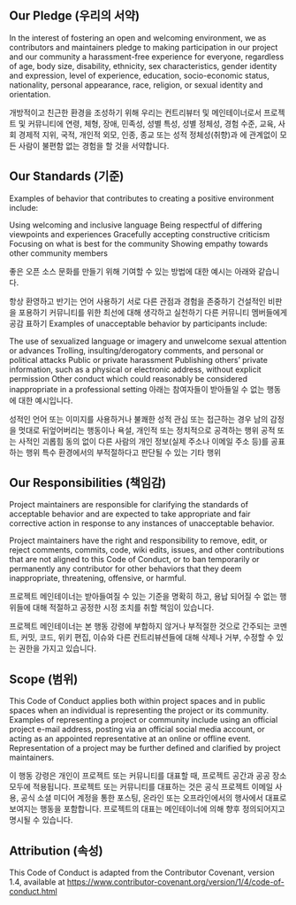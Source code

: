 
## Our Pledge (우리의 서약)
In the interest of fostering an open and welcoming environment, we as contributors and maintainers pledge to making participation in our project and our community a harassment-free experience for everyone, regardless of age, body size, disability, ethnicity, sex characteristics, gender identity and expression, level of experience, education, socio-economic status, nationality, personal appearance, race, religion, or sexual identity and orientation.

개방적이고 친근한 환경을 조성하기 위해 우리는 컨트리뷰터 및 메인테이너로서 프로젝트 및 커뮤니티에 연령, 체형, 장애, 민족성, 성별 특성, 성별 정체성, 경험 수준, 교육, 사회 경제적 지위, 국적, 개인적 외모, 인종, 종교 또는 성적 정체성(취향)과 에 관계없이 모든 사람이 불편함 없는 경험을 할 것을 서약합니다.

## Our Standards (기준)
Examples of behavior that contributes to creating a positive environment include:

Using welcoming and inclusive language
Being respectful of differing viewpoints and experiences
Gracefully accepting constructive criticism
Focusing on what is best for the community
Showing empathy towards other community members

  좋은 오픈 소스 문화를 만들기 위해 기여할 수 있는 방법에 대한 예시는 아래와 같습니다.

항상 환영하고 반기는 언어 사용하기
서로 다른 관점과 경험을 존중하기
건설적인 비판을 포용하기
커뮤니티를 위한 최선에 대해 생각하고 실천하기
다른 커뮤니티 멤버들에게 공감 표하기
Examples of unacceptable behavior by participants include:

The use of sexualized language or imagery and unwelcome sexual attention or advances
Trolling, insulting/derogatory comments, and personal or political attacks
Public or private harassment
Publishing others’ private information, such as a physical or electronic address, without explicit permission
Other conduct which could reasonably be considered inappropriate in a professional setting
아래는 참여자들이 받아들일 수 없는 행동에 대한 예시입니다.

성적인 언어 또는 이미지를 사용하거나 불쾌한 성적 관심 또는 접근하는 경우
남의 감정을 멋대로 뒤엎어버리는 행동이나 욕설, 개인적 또는 정치적으로 공격하는 행위
공적 또는 사적인 괴롭힘
동의 없이 다른 사람의 개인 정보(실제 주소나 이메일 주소 등)를 공표하는 행위
특수 환경에서의 부적절하다고 판단될 수 있는 기타 행위
## Our Responsibilities (책임감)
Project maintainers are responsible for clarifying the standards of acceptable behavior and are expected to take appropriate and fair corrective action in response to any instances of unacceptable behavior.

Project maintainers have the right and responsibility to remove, edit, or reject comments, commits, code, wiki edits, issues, and other contributions that are not aligned to this Code of Conduct, or to ban temporarily or permanently any contributor for other behaviors that they deem inappropriate, threatening, offensive, or harmful.

프로젝트 메인테이너는 받아들여질 수 있는 기준을 명확히 하고, 용납 되어질 수 없는 행위들에 대해 적절하고 공정한 시정 조치를 취할 책임이 있습니다.

프로젝트 메인테이너는 본 행동 강령에 부합하지 않거나 부적절한 것으로 간주되는 코멘트, 커밋, 코드, 위키 편집, 이슈와 다른 컨트리뷰션들에 대해 삭제나 거부, 수정할 수 있는 권한을 가지고 있습니다.

## Scope (범위)
This Code of Conduct applies both within project spaces and in public spaces when an individual is representing the project or its community. Examples of representing a project or community include using an official project e-mail address, posting via an official social media account, or acting as an appointed representative at an online or offline event. Representation of a project may be further defined and clarified by project maintainers.

이 행동 강령은 개인이 프로젝트 또는 커뮤니티를 대표할 때, 프로젝트 공간과 공공 장소 모두에 적용됩니다. 프로젝트 또는 커뮤니티를 대표하는 것은 공식 프로젝트 이메일 사용, 공식 소셜 미디어 계정을 통한 포스팅, 온라인 또는 오프라인에서의 행사에서 대표로 보여지는 행동을 포함합니다. 프로젝트의 대표는 메인테이너에 의해 향후 정의되어지고 명시될 수 있습니다.



## Attribution (속성)
This Code of Conduct is adapted from the Contributor Covenant, version 1.4, available at https://www.contributor-covenant.org/version/1/4/code-of-conduct.html


